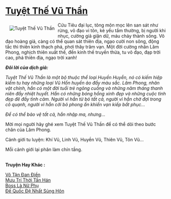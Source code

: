 <a href="https://utruyen.com/tuyet-the-vu-than/16563/" title="Tuyệt Thế Vũ Thần"><h1>Tuyệt Thế Vũ Thần</h1></a><div style="display:table"><img align="right" style="float: left; padding: 10px;" src="https://utruyen.com/images/story/200x260/tuyet-the-vu-than.jpg" alt="Tuyệt Thế Vũ Thần">Cửu Tiêu đại lục, tông môn mọc lên san sát như rừng, võ đạo vi tôn, kẻ yếu tầm thường, bị người khi nhục, cường giả giận dữ, máu chảy thành sông. Võ đạo hoàng giả, càng có thể quan sát thiên địa, ngạo cười non sông, động tắc thì thiên kinh thạch phá, phơi thây trăm vạn. Một đời cường nhân Lâm Phong, nghịch thiên xuất thế, đến kinh thế truyền thừa, tu võ đạo, đạp trời cao, phá thiên địa, ngạo trời xanh!<p></p><i><b>Đôi lời của dịch giả:</b></i><p></p><i>Tuyệt Thế Vũ Thần là một bộ thuộc thể loại Huyền Huyễn, nó có kiếm hiệp kiếm tu hay những loại Vũ Hồn huyền ảo đầy màu sắc. Lâm Phong, nhân vật chính, hắn có một đời tuổi trẻ ngông cuồng và những năm tháng thanh niên đầy nhiệt huyết. Hắn có những bóng hồng xinh đẹp và những cuộc tình đẹp đẽ đầy tình cảm. Người vì hắn từ bỏ tất cả, người vì hắn chờ đợi trong cô quạnh, người vì hắn cởi bỏ phong ấn khiến vạn kiếp bất phục…</i><p></p><i>Để có thể bảo vệ tất cả, hắn nhập ma, nhưng…</i><p></p>Mời mọi người hãy ghé xem Tuyệt Thế Vũ Thần để có thể dõi theo bước chân của Lâm Phong.<p></p>Cảnh giới tu luyện: Khí Vũ, Linh Vũ, Huyền Vũ, Thiên Vũ, Tôn Vũ...<p></p>Mỗi cảnh giới lại phân làm chín tầng.</div><p><br><b>Truyện Hay Khác :</b></p><a href="https://utruyen.com/vo-tan-dan-dien/1405/" alt="Vô Tận Đan Điền">Vô Tận Đan Điền</a><br/><a href="https://github.com/quanluxury/ngontinhhot/tree/master/truyenhay/20472/" alt="Mưu Trí Thời Tần Hán">Mưu Trí Thời Tần Hán</a><br/><a href="https://github.com/quanluxury/truyenhot/tree/master/truyenhay/16860/" alt="Boss Là Nữ Phụ">Boss Là Nữ Phụ</a><br/><a href="https://dammyh.wordpress.com/2019/11/07/de-quoc-de-nhat-sung-hon/" alt="Đế Quốc Đệ Nhất Sủng Hôn">Đế Quốc Đệ Nhất Sủng Hôn</a><br/>